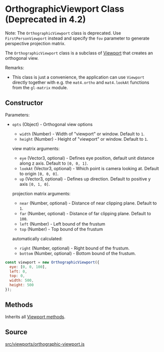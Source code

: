 
# OrthographicViewport Class (Deprecated in 4.2)

Note: The `OrthographicViewport` class is deprecated. Use `FirstPersonViewport` instead and specify the `fov` parameter to generate perspective projection matrix.

The `OrthographicViewport` class is a subclass of [Viewport](/docs/api-reference/viewport.md) that creates an orthogonal view.

Remarks:
* This class is just a convenience, the application can use `Viewport` directly together with e.g. the `mat4.ortho` and `mat4.lookAt` functions from the `gl-matrix` module.


## Constructor

Parameters:

- `opts` (Object) - Orthogonal view options
  * `width` (Number) - Width of "viewport" or window. Default to `1`.
  * `height` (Number) - Height of "viewport" or window. Default to `1`.

  view matrix arguments:
  * `eye` (Vector3, optional) - Defines eye position, default unit distance along z axis.
    Default to `[0, 0, 1]`.
  * `lookAt` (Vector3, optional) - Which point is camera looking at. Default to origin `[0, 0, 0]`.
  * `up` (Vector3, optional) - Defines up direction. Default to positive y axis `[0, 1, 0]`.

  projection matrix arguments:
  * `near` (Number, optional) - Distance of near clipping plane. Default to `1`.
  * `far` (Number, optional) - Distance of far clipping plane. Default to `100`.
  * `left` (Number) - Left bound of the frustum
  * `top` (Number) - Top bound of the frustum

  automatically calculated:
  * `right` (Number, optional) - Right bound of the frustum.
  * `bottom` (Number, optional) - Bottom bound of the frustum.

```js
const viewport = new OrthographicViewport({
  eye: [0, 0, 100],
  left: 0,
  top: 0,
  width: 500,
  height: 500
});
```

## Methods

Inherits all [Viewport methods](/docs/api-reference/viewport.md#methods).

## Source
[src/viewports/orthographic-viewport.js](https://github.com/uber/deck.gl/blob/4.1-release/src/viewports/orthographic-viewport.js)
